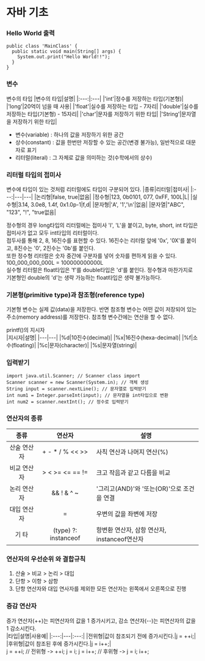 # 자바 기초
### Hello World 출력
    public class 'MainClass' {
      public static void main(String[] args) {
        System.out.print("Hello World!!");
      }
    }
### 변수
변수의 타입
|변수의 타입|설명|
|:---:|:---|
|'int'|정수를 저장하는 타입(기본형)|
|'long'|20억이 넘을 때 사용|
|'float'|실수를 저장하는 타입 - 7자리|
|'double'|실수를 저장하는 타입(기본형) - 15자리|
|'char'|문자를 저장하기 위한 타입|
|'String'|문자열을 저장하기 위한 타입|  
- 변수(variable) : 하나의 값을 저장하기 위한 공간
- 상수(constant) : 값을 한번만 저장할 수 있는 공간(변경 불가능), 일반적으로 대문자로 표기
- 리터럴(literal) : 그 자체로 값을 의미하는 것(수학에서의 상수)
### 리터럴 타입의 접미사
변수에 타입이 있는 것처럼 리터럴에도 타입이 구분되어 있다.
|종류|리터럴|접미사|
|:---:|---|---|
|논리형|false, true|없음|
|정수형|123, 0b0101, 077, 0xFF, 100L|L|
|실수형|3.14, 3.0e8, 1.4f, 0x1.0p-1|f,d|
|문자형|'A', '1','\n'|없음|
|문자열|"ABC", "123", "!", "true없음|
  
정수형의 경우 long타입의 리터럴에는 접미사 'l', 'L'을 붙이고, byte, short, int 타입은 접미사가 없고 모두 int타입의 리터럴이다.  
접두사를 통해 2, 8, 16진수를 표현할 수 있다. 16진수는 리터럴 앞에 '0x', '0X'를 붙이고, 8진수는 '0', 2진수는 '0b'를 붙인다.  
또한 정수형 리터럴은 숫자 중간에 구분자를 넣어 숫자를 편하게 읽을 수 있다. 100_000_000_000L = 100000000000L  
실수형 리터럴은 float타입은 'f'를 double타입은 'd'를 붙인다. 정수형과 마찬가지로 기본형인 double의 'd'는 생략 가능하는 float타입은 생략 불가능하다.  
### 기본형(primitive type)과 참조형(reference type)
기본형 변수는 실제 값(data)을 저장한다. 반면 참조형 변수는 어떤 값이 저장되어 있는 주소(memory address)를 저장한다. 참조형 변수간에는 연산을 할 수 없다.  

printf()의 지시자  
|지시자|설명|
|---|---|
|%d|10진수(decimal)|
|%x|16진수(hexa-decimal)|
|%f|소수(floating)|
|%c|문자(character)|
|%s|문자열(string)|  
  
### 입력받기  
    import java.util.Scanner; // Scanner class import
    Scanner scanner = new Scanner(System.in); // 객체 생성
    String input = scanner.nextLine(); // 문자열로 입력받기
    int num1 = Integer.parseInt(input); // 문자열을 int타입으로 변환
    int num2 = scanner.nextInt(); // 정수로 입력받기  
### 연산자의 종류
|종류|연산자|설명|
|:---:|:---:|---|
|산술 연산자| + - * / % << >>|사칙 연산과 나머지 연산(%)|
|비교 연산자|> < >= <= == != |크고 작음과 같고 다름을 비교|
|논리 연산자|&& ! & ^ ~ |'그리고(AND)'와 '또는(OR)'으로 조건을 연결|
|대입 연산자|=|우변의 값을 좌변에 저장|
|기 타|(type) ?: instanceof|항변환 연산자, 삼항 연산자, instanceof연산자|  
### 연산자의 우선순위 와 결합규칙
1. 산술 > 비교 > 논리 > 대입
2. 단항 > 이항 > 삼항
3. 단항 연산자와 대입 연사자를 제외한 모든 연산자는 왼쪽에서 오른쪽으로 진행  
### 증감 연산자
증가 연산자(++)는 피연산자의 값을 1 증가시키고, 감소 연산자(--)는 피연산자의 값을 1 감소시킨다.  
|타입|설명|사용예|
|:---:|---|:---:|
|전위형|값이 참조되기 전에 증가시킨다.|j = ++i;|
|후위형|값이 참조된 후에 증가시킨다.|j = i++;|  
    j = ++i; // 전위형 -> ++i; j = i;
    j = i++; // 후위형 -> j = i; i++;
